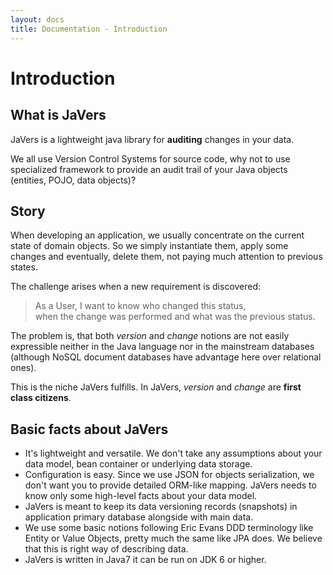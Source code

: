 ```yaml
---
layout: docs
title: Documentation - Introduction
---
```


# Introduction

## What is JaVers
JaVers is a lightweight java library for **auditing** changes in your data.

We all use Version Control Systems for source code,
why not to use specialized framework to provide an audit trail of your Java objects (entities, POJO, data objects)?

## Story
When developing an application, we usually concentrate on the current state of domain objects.
So we simply instantiate them, apply some changes and eventually, delete them, not paying much attention to previous states.

The challenge arises when a new requirement is discovered:

> As a User, I want to know who changed this status, <br/>
> when the change was performed and what was the previous status.

The problem is, that both *version* and *change* notions are not easily expressible neither in the
Java language nor in the mainstream databases (although NoSQL document databases have advantage here over relational ones).

This is the niche JaVers fulfills. In JaVers, *version* and *change* are **first class citizens**.

## Basic facts about JaVers
* It's lightweight and versatile. We don't take any assumptions about your data model, bean container or underlying data storage.
* Configuration is easy. Since we use JSON for objects serialization, we don't want you to provide detailed ORM-like mapping. JaVers needs to know only some high-level facts about your data model.
* JaVers is meant to keep its data versioning records (snapshots) in application primary database alongside with main data.
* We use some basic notions following Eric Evans DDD terminology like Entity or Value Objects, pretty much the same like JPA does. We believe that this is right way of describing data.
* JaVers is written in Java7 it can be run on JDK 6 or higher.


